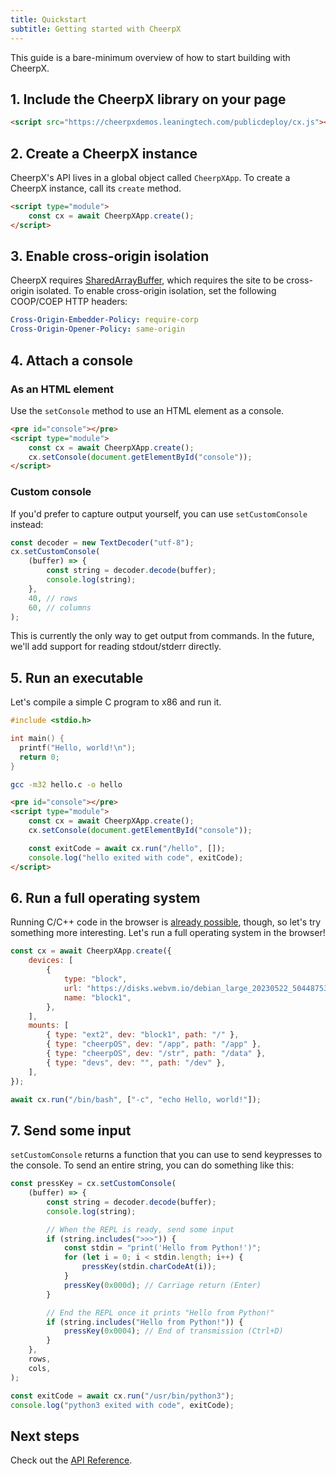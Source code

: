 ```yaml
---
title: Quickstart
subtitle: Getting started with CheerpX
---
```


This guide is a bare-minimum overview of how to start building with CheerpX.

## 1. Include the CheerpX library on your page

```html
<script src="https://cheerpxdemos.leaningtech.com/publicdeploy/cx.js"></script>
```

## 2. Create a CheerpX instance

CheerpX's API lives in a global object called `CheerpXApp`. To create a CheerpX instance, call its `create` method.

```html
<script type="module">
	const cx = await CheerpXApp.create();
</script>
```

## 3. Enable cross-origin isolation

CheerpX requires [SharedArrayBuffer](https://developer.mozilla.org/en-US/docs/Web/JavaScript/Reference/Global_Objects/SharedArrayBuffer), which requires the site to be cross-origin isolated. To enable cross-origin isolation, set the following COOP/COEP HTTP headers:

```yaml
Cross-Origin-Embedder-Policy: require-corp
Cross-Origin-Opener-Policy: same-origin
```

<!-- TODO: link to a guide on how to set headers in various environments -->

## 4. Attach a console

### As an HTML element

Use the `setConsole` method to use an HTML element as a console.

```html
<pre id="console"></pre>
<script type="module">
	const cx = await CheerpXApp.create();
	cx.setConsole(document.getElementById("console"));
</script>
```

### Custom console

If you'd prefer to capture output yourself, you can use `setCustomConsole` instead:

```js
const decoder = new TextDecoder("utf-8");
cx.setCustomConsole(
	(buffer) => {
		const string = decoder.decode(buffer);
		console.log(string);
	},
	40, // rows
	60, // columns
);
```

This is currently the only way to get output from commands. In the future, we'll add support for reading stdout/stderr directly.

## 5. Run an executable

Let's compile a simple C program to x86 and run it.

```c
#include <stdio.h>

int main() {
  printf("Hello, world!\n");
  return 0;
}
```

<!-- TODO: do something else because this doesnt work on macos -->

```bash
gcc -m32 hello.c -o hello
```

```html
<pre id="console"></pre>
<script type="module">
	const cx = await CheerpXApp.create();
	cx.setConsole(document.getElementById("console"));

	const exitCode = await cx.run("/hello", []);
	console.log("hello exited with code", exitCode);
</script>
```

## 6. Run a full operating system

Running C/C++ code in the browser is [already possible](/cheerp), though, so let's try something more interesting. Let's run a full operating system in the browser!

```js
const cx = await CheerpXApp.create({
	devices: [
		{
			type: "block",
			url: "https://disks.webvm.io/debian_large_20230522_5044875331.ext2",
			name: "block1",
		},
	],
	mounts: [
		{ type: "ext2", dev: "block1", path: "/" },
		{ type: "cheerpOS", dev: "/app", path: "/app" },
		{ type: "cheerpOS", dev: "/str", path: "/data" },
		{ type: "devs", dev: "", path: "/dev" },
	],
});

await cx.run("/bin/bash", ["-c", "echo Hello, world!"]);
```

## 7. Send some input

`setCustomConsole` returns a function that you can use to send keypresses to the console. To send an entire string, you can do something like this:

```js
const pressKey = cx.setCustomConsole(
	(buffer) => {
		const string = decoder.decode(buffer);
		console.log(string);

		// When the REPL is ready, send some input
		if (string.includes(">>>")) {
			const stdin = "print('Hello from Python!')";
			for (let i = 0; i < stdin.length; i++) {
				pressKey(stdin.charCodeAt(i));
			}
			pressKey(0x000d); // Carriage return (Enter)
		}

		// End the REPL once it prints "Hello from Python!"
		if (string.includes("Hello from Python!")) {
			pressKey(0x0004); // End of transmission (Ctrl+D)
		}
	},
	rows,
	cols,
);

const exitCode = await cx.run("/usr/bin/python3");
console.log("python3 exited with code", exitCode);
```

## Next steps

Check out the [API Reference](/cheerpx/reference).
